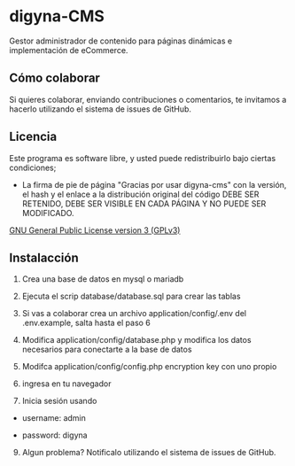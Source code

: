# digyna-CMS
Gestor administrador de contenido para páginas dinámicas e implementación de eCommerce.

## Cómo colaborar
Si quieres colaborar, enviando contribuciones o comentarios, te invitamos a hacerlo utilizando el sistema de issues de GitHub.

## Licencia
Este programa es software libre, y usted puede redistribuirlo bajo ciertas condiciones;
+ La firma de pie de página "Gracias por usar digyna-cms" con la versión, el hash y el enlace a la distribución original del código DEBE SER RETENIDO, DEBE SER VISIBLE EN CADA PÁGINA Y NO PUEDE SER MODIFICADO.

[GNU General Public License version 3 (GPLv3)](https://github.com/digyna/digyna-CMS/blob/master/LICENSE)

## Instalacción
1. Crea una base de datos en mysql o mariadb

2. Ejecuta el scrip database/database.sql para crear las tablas

3. Si vas a colaborar crea un archivo application/config/.env del .env.example, salta hasta el paso 6
4. Modifica application/config/database.php y modifica los datos necesarios para conectarte a la base de datos

5. Modifca application/config/config.php encryption key con uno propio

6. ingresa en tu navegador
7. Inicia sesión usando  
* username: admin 
  
* password: digyna

9. Algun problema? Notificalo utilizando el sistema de issues de GitHub. 
